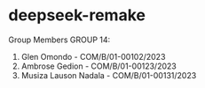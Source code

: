 # deepseek-remake
Group Members GROUP 14:
1. Glen Omondo - COM/B/01-00102/2023
2. Ambrose Gedion - COM/B/01-00123/2023
3. Musiza Lauson Nadala - COM/B/01-00131/2023
